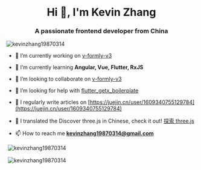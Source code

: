 <h1 align="center">Hi 👋, I'm Kevin Zhang</h1>
<h3 align="center">A passionate frontend developer from China</h3>

<p align="left"> <img src="https://komarev.com/ghpvc/?username=kevinzhang19870314&label=Profile%20views&color=0e75b6&style=flat" alt="kevinzhang19870314" /> </p>

- 🔭 I’m currently working on [v-formly-v3](https://github.com/KevinZhang19870314/v-formly-v3)

- 🌱 I’m currently learning **Angular, Vue, Flutter, RxJS**

- 👯 I’m looking to collaborate on [v-formly-v3](https://github.com/KevinZhang19870314/v-formly-v3)

- 🤝 I’m looking for help with [flutter_getx_boilerplate](https://github.com/KevinZhang19870314/flutter_getx_boilerplate)

- 📝 I regularly write articles on [https://juejin.cn/user/1609340755129784](https://juejin.cn/user/1609340755129784)

- 📝 I translated the Discover three.js in Chinese, check it out! [探索 three.js](https://discoverthreejs.com/zh/)

- 📫 How to reach me **kevinzhang19870314@gmail.com**

<p>&nbsp;<img align="center" src="https://github-readme-stats.vercel.app/api?username=kevinzhang19870314&show_icons=true&locale=en" alt="kevinzhang19870314" /></p>

<p>&nbsp;<img align="center" src="https://github-readme-streak-stats.herokuapp.com/?user=kevinzhang19870314&" alt="kevinzhang19870314" /></p>
